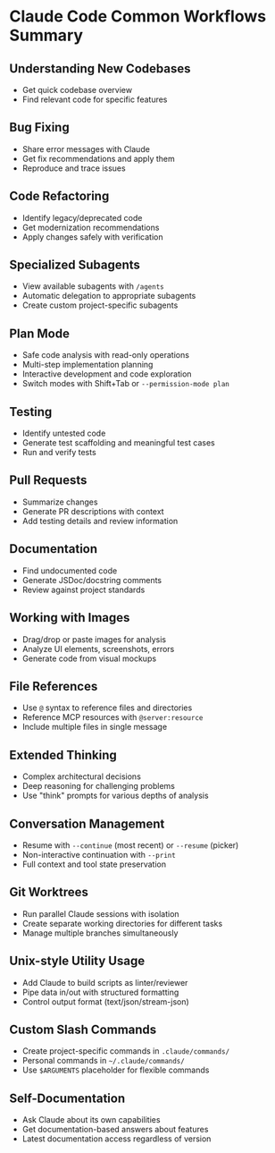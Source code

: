 # Claude Code Common Workflows Summary

## Understanding New Codebases
- Get quick codebase overview
- Find relevant code for specific features

## Bug Fixing
- Share error messages with Claude
- Get fix recommendations and apply them
- Reproduce and trace issues

## Code Refactoring
- Identify legacy/deprecated code
- Get modernization recommendations
- Apply changes safely with verification

## Specialized Subagents
- View available subagents with `/agents`
- Automatic delegation to appropriate subagents
- Create custom project-specific subagents

## Plan Mode
- Safe code analysis with read-only operations
- Multi-step implementation planning
- Interactive development and code exploration
- Switch modes with Shift+Tab or `--permission-mode plan`

## Testing
- Identify untested code
- Generate test scaffolding and meaningful test cases
- Run and verify tests

## Pull Requests
- Summarize changes
- Generate PR descriptions with context
- Add testing details and review information

## Documentation
- Find undocumented code
- Generate JSDoc/docstring comments
- Review against project standards

## Working with Images
- Drag/drop or paste images for analysis
- Analyze UI elements, screenshots, errors
- Generate code from visual mockups

## File References
- Use `@` syntax to reference files and directories
- Reference MCP resources with `@server:resource`
- Include multiple files in single message

## Extended Thinking
- Complex architectural decisions
- Deep reasoning for challenging problems
- Use "think" prompts for various depths of analysis

## Conversation Management
- Resume with `--continue` (most recent) or `--resume` (picker)
- Non-interactive continuation with `--print`
- Full context and tool state preservation

## Git Worktrees
- Run parallel Claude sessions with isolation
- Create separate working directories for different tasks
- Manage multiple branches simultaneously

## Unix-style Utility Usage
- Add Claude to build scripts as linter/reviewer
- Pipe data in/out with structured formatting
- Control output format (text/json/stream-json)

## Custom Slash Commands
- Create project-specific commands in `.claude/commands/`
- Personal commands in `~/.claude/commands/`
- Use `$ARGUMENTS` placeholder for flexible commands

## Self-Documentation
- Ask Claude about its own capabilities
- Get documentation-based answers about features
- Latest documentation access regardless of version
